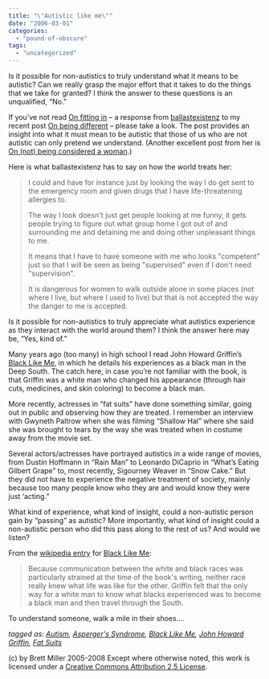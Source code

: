 ```yaml
---
title: "\"Autistic like me\""
date: "2006-03-01"
categories: 
  - "pound-of-obscure"
tags: 
  - "uncategorized"
---
```


Is it possible for non-autistics to truly understand what it means to be autistic? Can we really grasp the major effort that it takes to do the things that we take for granted? I think the answer to these questions is an unqualified, “No.”  
  
If you’ve not read [On fitting in](http://ballastexistenz.blogspot.com/2006/02/on-fitting-in.html) – a response from [ballastexistenz](http://ballastexistenz.blogspot.com/) to my recent post [On being different](http://29marbles.blogspot.com/2006/02/on-being-different.html) – please take a look. The post provides an insight into what it must mean to be autistic that those of us who are not autistic can only pretend we understand. (Another excellent post from her is [On (not) being considered a woman](http://ballastexistenz.blogspot.com/2006/02/on-not-being-considered-woman.html).)  
  
Here is what ballastexistenz has to say on how the world treats her:  

> I could and have for instance just by looking the way I do get sent to the emergency room and given drugs that I have life-threatening allergies to.  
>   
> The way I look doesn't just get people looking at me funny, it gets people trying to figure out what group home I got out of and surrounding me and detaining me and doing other unpleasant things to me.  
>   
> It means that I have to have someone with me who looks "competent" just so that I will be seen as being "supervised" even if I don't need "supervision".  
>   
> It is dangerous for women to walk outside alone in some places (not where I live, but where I used to live) but that is not accepted the way the danger to me is accepted.  

Is it possible for non-autistics to truly appreciate what autistics experience as they interact with the world around them? I think the answer here may be, “Yes, kind of.”  
  
Many years ago (too many) in high school I read John Howard Griffin’s [Black Like Me](http://www.amazon.com/exec/obidos/redirect?link_code=as2&path=ASIN/0930324722&tag=gbrettmiller-20&camp=1789&creative=9325), in which he details his experiences as a black man in the Deep South. The catch here, in case you’re not familiar with the book, is that Griffin was a white man who changed his appearance (through hair cuts, medicines, and skin coloring) to become a black man.  
  
More recently, actresses in “fat suits” have done something similar, going out in public and observing how they are treated. I remember an interview with Gwyneth Paltrow when she was filming “Shallow Hal” where she said she was brought to tears by the way she was treated when in costume away from the movie set.  
  
Several actors/actresses have portrayed autistics in a wide range of movies, from Dustin Hoffmann in “Rain Man” to Leonardo DiCaprio in “What’s Eating Gilbert Grape” to, most recently, Sigourney Weaver in “Snow Cake.” But they did not have to experience the negative treatment of society, mainly because too many people know who they are and would know they were just ‘acting.”  
  
What kind of experience, what kind of insight, could a non-autistic person gain by “passing” as autistic? More importantly, what kind of insight could a non-autistic person who did this pass along to the rest of us? And would we listen?  
  
From the [wikipedia entry](http://en.wikipedia.org/wiki/Black_Like_Me) for [Black Like Me](http://www.amazon.com/exec/obidos/redirect?link_code=as2&path=ASIN/0930324722&tag=gbrettmiller-20&camp=1789&creative=9325):

> Because communication between the white and black races was particularly strained at the time of the book's writing, neither race really knew what life was like for the other. Griffin felt that the only way for a white man to know what blacks experienced was to become a black man and then travel through the South.

To understand someone, walk a mile in their shoes….  
  
  
_tagged as: [Autism](http://technorati.com/tag/autism), [Asperger's Syndrome](http://technorati.com/tag/aspergers), [Black Like Me](http://technorati.com/tag/black+like+me), [John Howard Griffin](http://technorati.com/tag/john+howard+griffin), [Fat Suits](http://technorati.com/tag/fat+suit)_

(c) by Brett Miller 2005-2008 Except where otherwise noted, this work is licensed under a [Creative Commons Attribution 2.5 License](http://creativecommons.org/licenses/by/2.5/).
